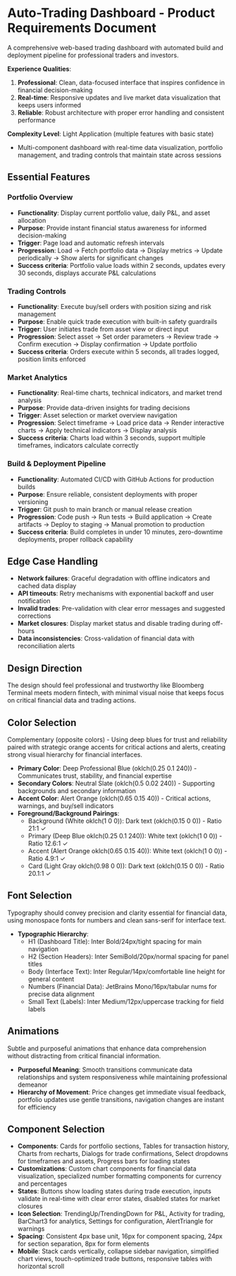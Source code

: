# Auto-Trading Dashboard - Product Requirements Document

A comprehensive web-based trading dashboard with automated build and deployment pipeline for professional traders and investors.

**Experience Qualities**:
1. **Professional**: Clean, data-focused interface that inspires confidence in financial decision-making
2. **Real-time**: Responsive updates and live market data visualization that keeps users informed
3. **Reliable**: Robust architecture with proper error handling and consistent performance

**Complexity Level**: Light Application (multiple features with basic state)
- Multi-component dashboard with real-time data visualization, portfolio management, and trading controls that maintain state across sessions

## Essential Features

### Portfolio Overview
- **Functionality**: Display current portfolio value, daily P&L, and asset allocation
- **Purpose**: Provide instant financial status awareness for informed decision-making
- **Trigger**: Page load and automatic refresh intervals
- **Progression**: Load → Fetch portfolio data → Display metrics → Update periodically → Show alerts for significant changes
- **Success criteria**: Portfolio value loads within 2 seconds, updates every 30 seconds, displays accurate P&L calculations

### Trading Controls
- **Functionality**: Execute buy/sell orders with position sizing and risk management
- **Purpose**: Enable quick trade execution with built-in safety guardrails
- **Trigger**: User initiates trade from asset view or direct input
- **Progression**: Select asset → Set order parameters → Review trade → Confirm execution → Display confirmation → Update portfolio
- **Success criteria**: Orders execute within 5 seconds, all trades logged, position limits enforced

### Market Analytics
- **Functionality**: Real-time charts, technical indicators, and market trend analysis
- **Purpose**: Provide data-driven insights for trading decisions
- **Trigger**: Asset selection or market overview navigation
- **Progression**: Select timeframe → Load price data → Render interactive charts → Apply technical indicators → Display analysis
- **Success criteria**: Charts load within 3 seconds, support multiple timeframes, indicators calculate correctly

### Build & Deployment Pipeline
- **Functionality**: Automated CI/CD with GitHub Actions for production builds
- **Purpose**: Ensure reliable, consistent deployments with proper versioning
- **Trigger**: Git push to main branch or manual release creation
- **Progression**: Code push → Run tests → Build application → Create artifacts → Deploy to staging → Manual promotion to production
- **Success criteria**: Build completes in under 10 minutes, zero-downtime deployments, proper rollback capability

## Edge Case Handling
- **Network failures**: Graceful degradation with offline indicators and cached data display
- **API timeouts**: Retry mechanisms with exponential backoff and user notification
- **Invalid trades**: Pre-validation with clear error messages and suggested corrections
- **Market closures**: Display market status and disable trading during off-hours
- **Data inconsistencies**: Cross-validation of financial data with reconciliation alerts

## Design Direction
The design should feel professional and trustworthy like Bloomberg Terminal meets modern fintech, with minimal visual noise that keeps focus on critical financial data and trading actions.

## Color Selection
Complementary (opposite colors) - Using deep blues for trust and reliability paired with strategic orange accents for critical actions and alerts, creating strong visual hierarchy for financial interfaces.

- **Primary Color**: Deep Professional Blue (oklch(0.25 0.1 240)) - Communicates trust, stability, and financial expertise
- **Secondary Colors**: Neutral Slate (oklch(0.5 0.02 240)) - Supporting backgrounds and secondary information
- **Accent Color**: Alert Orange (oklch(0.65 0.15 40)) - Critical actions, warnings, and buy/sell indicators
- **Foreground/Background Pairings**: 
  - Background (White oklch(1 0 0)): Dark text (oklch(0.15 0 0)) - Ratio 21:1 ✓
  - Primary (Deep Blue oklch(0.25 0.1 240)): White text (oklch(1 0 0)) - Ratio 12.6:1 ✓
  - Accent (Alert Orange oklch(0.65 0.15 40)): White text (oklch(1 0 0)) - Ratio 4.9:1 ✓
  - Card (Light Gray oklch(0.98 0 0)): Dark text (oklch(0.15 0 0)) - Ratio 20.1:1 ✓

## Font Selection
Typography should convey precision and clarity essential for financial data, using monospace fonts for numbers and clean sans-serif for interface text.

- **Typographic Hierarchy**: 
  - H1 (Dashboard Title): Inter Bold/24px/tight spacing for main navigation
  - H2 (Section Headers): Inter SemiBold/20px/normal spacing for panel titles
  - Body (Interface Text): Inter Regular/14px/comfortable line height for general content
  - Numbers (Financial Data): JetBrains Mono/16px/tabular nums for precise data alignment
  - Small Text (Labels): Inter Medium/12px/uppercase tracking for field labels

## Animations
Subtle and purposeful animations that enhance data comprehension without distracting from critical financial information.

- **Purposeful Meaning**: Smooth transitions communicate data relationships and system responsiveness while maintaining professional demeanor
- **Hierarchy of Movement**: Price changes get immediate visual feedback, portfolio updates use gentle transitions, navigation changes are instant for efficiency

## Component Selection
- **Components**: Cards for portfolio sections, Tables for transaction history, Charts from recharts, Dialogs for trade confirmations, Select dropdowns for timeframes and assets, Progress bars for loading states
- **Customizations**: Custom chart components for financial data visualization, specialized number formatting components for currency and percentages
- **States**: Buttons show loading states during trade execution, inputs validate in real-time with clear error states, disabled states for market closures
- **Icon Selection**: TrendingUp/TrendingDown for P&L, Activity for trading, BarChart3 for analytics, Settings for configuration, AlertTriangle for warnings
- **Spacing**: Consistent 4px base unit, 16px for component spacing, 24px for section separation, 8px for form elements
- **Mobile**: Stack cards vertically, collapse sidebar navigation, simplified chart views, touch-optimized trade buttons, responsive tables with horizontal scroll